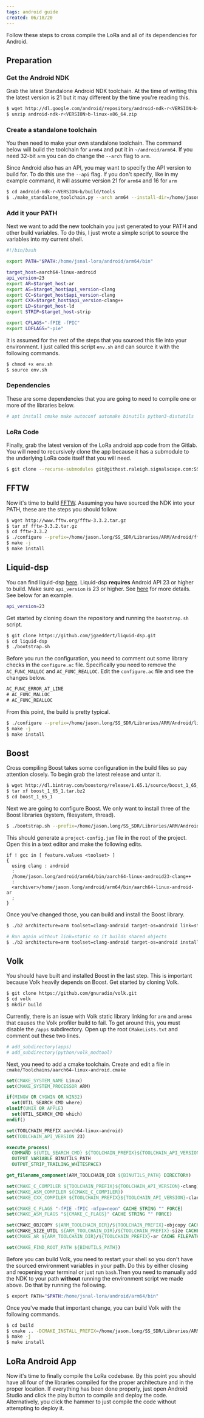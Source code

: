 ```yaml
---
tags: android guide
created: 06/18/20
---
```

Follow these steps to cross compile the LoRa and all of its dependencies for Android.

## Preparation

### Get the Android NDK

Grab the latest Standalone Android NDK toolchain. At the time of writing this the latest version is 21 but it may different by the time you're reading this.

```bash
$ wget http://dl.google.com/android/repository/android-ndk-r<VERSION>b-linux-x86_64.zip
$ unzip android-ndk-r<VERSION>b-linux-x86_64.zip
```

### Create a standalone toolchain

You then need to make your own standalone toolchain. The command below will build the toolchain for `arm64` and put it in `~/android/arm64`. If you need 32-bit `arm` you can do change the `--arch` flag to `arm`.

Since Android also has an API, you may want to specify the API version to build for. To do this use the `--api` flag. If you don't specify, like in my example command, it will assume version 21 for `arm64` and 16 for `arm`

```bash
$ cd android-ndk-r<VERSION>b/build/tools
$ ./make_standalone_toolchain.py --arch arm64 --install-dir=/home/jason.long/android/arm64
```

### Add it your PATH

Next we want to add the new toolchain you just generated to your PATH and other build variables. To do this, I just wrote a simple script to source the variables into my current shell.

```bash
#!/bin/bash

export PATH="$PATH:/home/jsnal-lora/android/arm64/bin"

target_host=aarch64-linux-android
api_version=23
export AR=$target_host-ar
export AS=$target_host$api_version-clang
export CC=$target_host$api_version-clang
export CXX=$target_host$api_version-clang++
export LD=$target_host-ld
export STRIP=$target_host-strip

export CFLAGS="-fPIE -fPIC"
export LDFLAGS="-pie"
```

It is assumed for the rest of the steps that you sourced this file into your environment. I just called this script `env.sh` and can source it with the following commands.

```bash
$ chmod +x env.sh
$ source env.sh
```

### Dependencies

These are some dependencies that you are going to need to compile one or more of the libraries below.

```bash
# apt install cmake make autoconf automake binutils python3-distutils
```

### LoRa Code

Finally, grab the latest version of the LoRa android app code from the Gitlab. You will need to recursively clone the app because it has a submodule to the underlying LoRa code itself that you will need.

```bash
$ git clone --recurse-submodules git@githost.raleigh.signalscape.com:SS_SDR/lora_android/lora_app.git
```

## FFTW

Now it's time to build [FFTW](http://www.fftw.org/). Assuming you have sourced the NDK into your PATH, these are the steps you should follow.

```bash
$ wget http://www.fftw.org/fftw-3.3.2.tar.gz
$ tar xf fftw-3.3.2.tar.gz
$ cd fftw-3.3.2
$ ./configure --prefix=/home/jason.long/SS_SDR/Libraries/ARM/Android/fftw3/ --host=$target_host --enable-single --enable-static
$ make -j
$ make install
```

## Liquid-dsp

You can find liquid-dsp [here](https://github.com/jgaeddert/liquid-dsp.git). Liquid-dsp **requires** Android API 23 or higher to build. Make sure `api_version` is 23 or higher. See [here](https://android.googlesource.com/platform/bionic/+/master/docs/status.md#libm) for more details. See below for an example.

```bash
api_version=23
```

Get started by cloning down the repository and running the `bootstrap.sh` script.

```bash
$ git clone https://github.com/jgaeddert/liquid-dsp.git
$ cd liquid-dsp
$ ./bootstrap.sh
```

Before you run the configuration, you need to comment out some library checks in the `configure.ac` file. Specifically you need to remove the `AC_FUNC_MALLOC` and `AC_FUNC_REALLOC`. Edit the `configure.ac` file and see the changes below.

```txt
AC_FUNC_ERROR_AT_LINE
# AC_FUNC_MALLOC
# AC_FUNC_REALLOC
```

From this point, the build is pretty typical.

```bash
$ ./configure --prefix=/home/jason.long/SS_SDR/Libraries/ARM/Android/liquid/
$ make -j
$ make install
```

## Boost

Cross compiling Boost takes some configuration in the build files so pay attention closely. To begin grab the latest release and untar it.

```bash
$ wget http://dl.bintray.com/boostorg/release/1.65.1/source/boost_1_65_1.tar.bz
$ tar xf boost_1_65_1.tar.bz2
$ cd boost_1_65_1
```

Next we are going to configure Boost. We only want to install three of the Boost libraries (system, filesystem, thread).

```bash
$ ./bootstrap.sh --prefix=/home/jason.long/SS_SDR/Libraries/ARM/Android/boost/ --with-libraries=system,filesystem,thread
```

This should generate a `project-config.jam` file in the root of the project. Open this in a text editor and make the following edits.

```jam
if ! gcc in [ feature.values <toolset> ]
{
  using clang : android
  :
  /home/jason.long/android/arm64/bin/aarch64-linux-android23-clang++
  :
  <archiver>/home/jason.long/android/arm64/bin/aarch64-linux-android-ar
  ;
}
```

Once you've changed those, you can build and install the Boost library.

```bash
$ ./b2 architecture=arm toolset=clang-android target-os=android link=static install

# Run again without link=static so it builds shared objects
$ ./b2 architecture=arm toolset=clang-android target-os=android install
```

## Volk

You should have built and installed Boost in the last step. This is important because Volk heavily depends on Boost. Get started by cloning Volk.

```bash
$ git clone https://github.com/gnuradio/volk.git
$ cd volk
$ mkdir build
```

Currently, there is an issue with Volk static library linking for `arm` and `arm64` that causes the Volk profiler build to fail. To get around this, you must disable the `/apps` subdirectory. Open up the root `CMakeLists.txt` and comment out these two lines.

```cmake
# add_subdirectory(apps)
# add_subdirectory(python/volk_modtool)
```

Next, you need to add a cmake toolchain. Create and edit a file in `cmake/Toolchains/aarch64-linux-android.cmake`

```cmake
set(CMAKE_SYSTEM_NAME Linux)
set(CMAKE_SYSTEM_PROCESSOR ARM)

if(MINGW OR CYGWIN OR WIN32)
  set(UTIL_SEARCH_CMD where)
elseif(UNIX OR APPLE)
  set(UTIL_SEARCH_CMD which)
endif()

set(TOOLCHAIN_PREFIX aarch64-linux-android)
set(TOOLCHAIN_API_VERSION 23)

execute_process(
  COMMAND ${UTIL_SEARCH_CMD} ${TOOLCHAIN_PREFIX}${TOOLCHAIN_API_VERSION}-clang
  OUTPUT_VARIABLE BINUTILS_PATH
  OUTPUT_STRIP_TRAILING_WHITESPACE)

get_filename_component(ARM_TOOLCHAIN_DIR ${BINUTILS_PATH} DIRECTORY)

set(CMAKE_C_COMPILER ${TOOLCHAIN_PREFIX}${TOOLCHAIN_API_VERSION}-clang)
set(CMAKE_ASM_COMPILER ${CMAKE_C_COMPILER})
set(CMAKE_CXX_COMPILER ${TOOLCHAIN_PREFIX}${TOOLCHAIN_API_VERSION}-clang++)

set(CMAKE_C_FLAGS "-fPIE -fPIC -mfpu=neon" CACHE STRING "" FORCE)
set(CMAKE_ASM_FLAGS "${CMAKE_C_FLAGS}" CACHE STRING "" FORCE)

set(CMAKE_OBJCOPY ${ARM_TOOLCHAIN_DIR}/${TOOLCHAIN_PREFIX}-objcopy CACHE INTERNAL "objcopy tool")
set(CMAKE_SIZE_UTIL ${ARM_TOOLCHAIN_DIR}/${TOOLCHAIN_PREFIX}-size CACHE INTERNAL "size tool")
set(CMAKE_AR ${ARM_TOOLCHAIN_DIR}/${TOOLCHAIN_PREFIX}-ar CACHE FILEPATH "" FORCE)

set(CMAKE_FIND_ROOT_PATH ${BINUTILS_PATH})
```

Before you can build Volk, you need to restart your shell so you don't have the sourced environment variables in your path. Do this by either closing and reopening your terminal or just run `bash`.Then you need to manually add the NDK to your path **without** running the environment script we made above. Do that by running the following.

```bash
$ export PATH="$PATH:/home/jsnal-lora/android/arm64/bin"
```

Once you've made that important change, you can build Volk with the following commands.

```bash
$ cd build
$ cmake .. -DCMAKE_INSTALL_PREFIX=/home/jason.long/SS_SDR/Libraries/ARM/Android/volk/ -DBOOST_ROOT=/home/jason.long/SS_SDR/Libraries/ARM/Android/boost/ -DCMAKE_TOOLCHAIN_FILE=../cmake/Toolchains/aarch64-linux-android.cmake -DENABLE_STATIC_LIBS=TRUE -DENABLE_TESTING=OFF
$ make -j
$ make install
```

## LoRa Android App

Now it's time to finally compile the LoRa codebase. By this point you should have all four of the libraries compiled for the proper architecture and in the proper location. If everything has been done properly, just open Android Studio and click the play button to compile and deploy the code. Alternatively, you click the hammer to just compile the code without attempting to deploy it.
